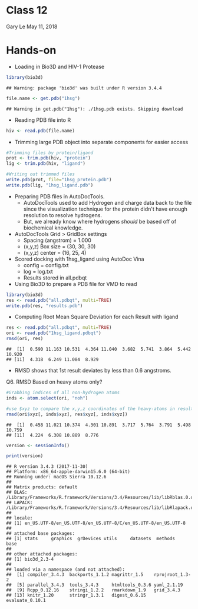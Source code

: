 Class 12
================
Gary Le
May 11, 2018

Hands-on
========

-   Loading in Bio3D and HIV-1 Protease

``` r
library(bio3d)
```

    ## Warning: package 'bio3d' was built under R version 3.4.4

``` r
file.name <- get.pdb("1hsg")
```

    ## Warning in get.pdb("1hsg"): ./1hsg.pdb exists. Skipping download

-   Reading PDB file into R

``` r
hiv <- read.pdb(file.name)
```

-   Trimming large PDB object into separate components for easier access

``` r
#Trimming files by protein/ligand
prot <- trim.pdb(hiv, "protein")
lig <- trim.pdb(hiv, "ligand")

#Writing out trimmed files
write.pdb(prot, file="1hsg_protein.pdb")
write.pdb(lig, "1hsg_ligand.pdb")
```

-   Preparing PDB files in AutoDocTools.
    -   AutoDocTools used to add Hydrogen and charge data back to the file since the visualization technique for the protein didn't have enough resolution to resolve hydrogens.
    -   But, we already know where hydrogens *should* be based off of biochemical knowledge.
-   AutoDocTools Grid &gt; GridBox settings
    -   Spacing (angstrom) = 1.000
    -   (x,y,z) Box size = (30, 30, 30)
    -   (x,y,z) center = (16, 25, 4)
-   Scored docking with 1hsg\_ligand using AutoDoc Vina
    -   config = config.txt
    -   log = log.txt
    -   Results stored in all.pdbqt
-   Using Bio3D to prepare a PDB file for VMD to read

``` r
library(bio3d) 
res <- read.pdb("all.pdbqt", multi=TRUE)
write.pdb(res, "results.pdb")
```

-   Computing Root Mean Square Deviation for each Result with ligand

``` r
res <- read.pdb("all.pdbqt", multi=TRUE) 
ori <- read.pdb("1hsg_ligand.pdbqt")
rmsd(ori, res)
```

    ##  [1]  0.590 11.163 10.531  4.364 11.040  3.682  5.741  3.864  5.442 10.920
    ## [11]  4.318  6.249 11.084  8.929

-   RMSD shows that 1st result deviates by less than 0.6 angstroms.

Q6. RMSD Based on heavy atoms only?

``` r
#Grabbing indices of all non-hydrogen atoms
inds <- atom.select(ori, "noh")

#use $xyz to compare the x,y,z coordinates of the heavy-atoms in results vs the original ligand (in angstroms)
rmsd(ori$xyz[, inds$xyz], res$xyz[, inds$xyz])
```

    ##  [1]  0.458 11.021 10.374  4.301 10.891  3.717  5.764  3.791  5.498 10.759
    ## [11]  4.224  6.308 10.889  8.776

``` r
version <- sessionInfo()

print(version)
```

    ## R version 3.4.3 (2017-11-30)
    ## Platform: x86_64-apple-darwin15.6.0 (64-bit)
    ## Running under: macOS Sierra 10.12.6
    ## 
    ## Matrix products: default
    ## BLAS: /Library/Frameworks/R.framework/Versions/3.4/Resources/lib/libRblas.0.dylib
    ## LAPACK: /Library/Frameworks/R.framework/Versions/3.4/Resources/lib/libRlapack.dylib
    ## 
    ## locale:
    ## [1] en_US.UTF-8/en_US.UTF-8/en_US.UTF-8/C/en_US.UTF-8/en_US.UTF-8
    ## 
    ## attached base packages:
    ## [1] stats     graphics  grDevices utils     datasets  methods   base     
    ## 
    ## other attached packages:
    ## [1] bio3d_2.3-4
    ## 
    ## loaded via a namespace (and not attached):
    ##  [1] compiler_3.4.3  backports_1.1.2 magrittr_1.5    rprojroot_1.3-2
    ##  [5] parallel_3.4.3  tools_3.4.3     htmltools_0.3.6 yaml_2.1.19    
    ##  [9] Rcpp_0.12.16    stringi_1.2.2   rmarkdown_1.9   grid_3.4.3     
    ## [13] knitr_1.20      stringr_1.3.1   digest_0.6.15   evaluate_0.10.1
